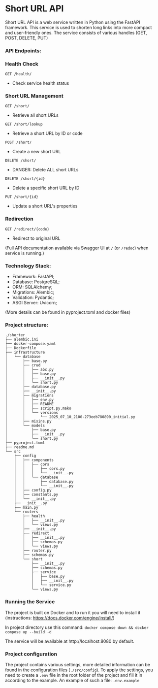 # Short URL API

Short URL API is a web service written in Python using the FastAPI framework. This service is used to shorten long links into more compact and user-friendly ones. The service consists of various handles (GET, POST, DELETE, PUT)

### API Endpoints:

### Health Check
`GET /health/`  
- Check service health status


### Short URL Management
`GET /short/`  
- Retrieve all short URLs


`GET /short/lookup`  
- Retrieve a short URL by ID or code  

`POST /short/`  
- Create a new short URL  


`DELETE /short/`  
- DANGER: Delete ALL short URLs

`DELETE /short/{id}`  
- Delete a specific short URL by ID  

`PUT /short/{id}`  
- Update a short URL's properties  

### Redirection
`GET /redirect/{code}`  
- Redirect to original URL  

(Full API documentation available via Swagger UI at `/` (or `/redoc`) when service is running.)

### Technology Stack:

- Framework: FastAPI;
- Database: PostgreSQL;
- ORM: SQLAlchemy;
- Migrations: Alembic;
- Validation: Pydantic;
- ASGI Server: Uvicorn;

(More details can be found in pyproject.toml and docker files)

### Project structure:

```
./shorter
├── alembic.ini
├── docker-compose.yaml
├── Dockerfile
├── infrastructure
│   └── database
│       ├── base.py
│       ├── crud
│       │   ├── abc.py
│       │   ├── base.py
│       │   ├── __init__.py
│       │   └── short.py
│       ├── database.py
│       ├── __init__.py
│       ├── migrations
│       │   ├── env.py
│       │   ├── README
│       │   ├── script.py.mako
│       │   └── versions
│       │       └── 2025_07_10_2100-273eeb780890_initial.py
│       ├── mixins.py
│       └── models
│           ├── base.py
│           ├── __init__.py
│           └── short.py
├── pyproject.toml
├── readme.md
└── src
    ├── config
    │   ├── components
    │   │   ├── cors
    │   │   │   ├── cors.py
    │   │   │   └── __init__.py
    │   │   └── database
    │   │       ├── database.py
    │   │       └── __init__.py
    │   ├── config.py
    │   ├── constants.py
    │   └── __init__.py
    ├── __init__.py
    ├── main.py
    └── routers
        ├── health
        │   ├── __init__.py
        │   └── views.py
        ├── __init__.py
        ├── redirect
        │   ├── __init__.py
        │   ├── schemas.py
        │   └── views.py
        ├── router.py
        ├── schemas.py
        └── short
            ├── __init__.py
            ├── schemas.py
            ├── service
            │   ├── base.py
            │   ├── __init__.py
            │   └── service.py
            └── views.py

```

### Running the Service

The project is built on Docker and to run it you will need to install it (instructions: https://docs.docker.com/engine/install/)

In project directory use this command: `docker compose down && docker compose up --build -d`

The service will be available at http://localhost:8080 by default.

### Project configuration

The project contains various settings, more detailed information can be found in the configuration files (`./src/config`). To apply the settings, you need to create a `.env` file in the root folder of the project and fill it in according to the example. An example of such a file: `.env.example`
